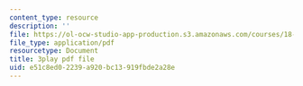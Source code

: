 ```yaml
---
content_type: resource
description: ''
file: https://ol-ocw-studio-app-production.s3.amazonaws.com/courses/18-06sc-linear-algebra-fall-2011/e51c8ed02239a920bc13919fbde2a28e_2IdtqGM6KWU.pdf
file_type: application/pdf
resourcetype: Document
title: 3play pdf file
uid: e51c8ed0-2239-a920-bc13-919fbde2a28e
---
```

